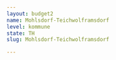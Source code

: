 ```yaml
---
layout: budget2
name: Mohlsdorf-Teichwolframsdorf
level: kommune
state: TH
slug: Mohlsdorf-Teichwolframsdorf

---
```



